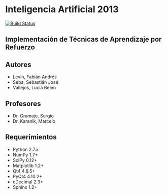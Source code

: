 Inteligencia Artificial 2013
============================
[![Build Status](https://travis-ci.org/ssebastianj/ia2013-tpi-rl.png?branch=master)](https://travis-ci.org/ssebastianj/ia2013-tpi-rl)

Implementación de Técnicas de Aprendizaje por Refuerzo
------------------------------------------------------

Autores
-------
* Levin, Fabián Andrés
* Seba, Sebastián José
* Vallejos, Lucía Belén

Profesores
----------
* Dr. Gramajo, Sergio
* Dr. Karanik, Marcelo

Requerimientos
--------------
* Python 2.7.x
* NumPy 1.7+
* SciPy 0.12+
* Matplotlib 1.2+
* Qt4 4.8.5+
* PyQt4 4.10.2+
* cDecimal 2.3+
* Sphinx 1.2+
